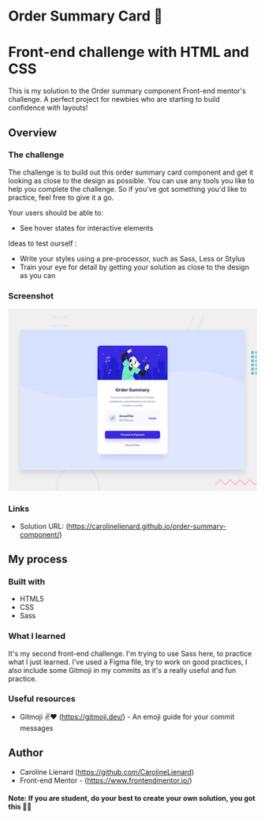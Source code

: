 # Order Summary Card 🎵
# Front-end challenge with HTML and CSS

This is my solution to the Order summary component Front-end mentor's challenge. A perfect project for newbies who are starting to build confidence with layouts!


## Overview

### The challenge

The challenge is to build out this order summary card component and get it looking as close to the design as possible.
You can use any tools you like to help you complete the challenge. So if you've got something you'd like to practice, feel free to give it a go.

Your users should be able to:

- See hover states for interactive elements

Ideas to test ourself :

- Write your styles using a pre-processor, such as Sass, Less or Stylus
- Train your eye for detail by getting your solution as close to the design as you can


### Screenshot

![](./preview.jpg)


### Links

- Solution URL: (https://carolinelienard.github.io/order-summary-component/)

## My process

### Built with

- HTML5
- CSS 
- Sass


### What I learned

It's my second front-end challenge. I'm trying to use Sass here, to practice what I just learned. I've used a Figma file, try to work on good practices, I also include some Gitmoji in my commits as it's a really useful and fun practice.

### Useful resources

- Gitmoji ✌️❤️ (https://gitmoji.dev/) - An emoji guide for your commit messages


## Author

- Caroline Lienard (https://github.com/CarolineLienard)
- Front-end Mentor - (https://www.frontendmentor.io/)

#### Note: If you are student, do your best to create your own solution, you got this 👍🏻
